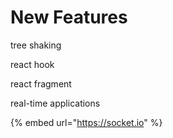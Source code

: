 # New Features

tree shaking   


react hook

react fragment

real-time applications

{% embed url="https://socket.io" %}





